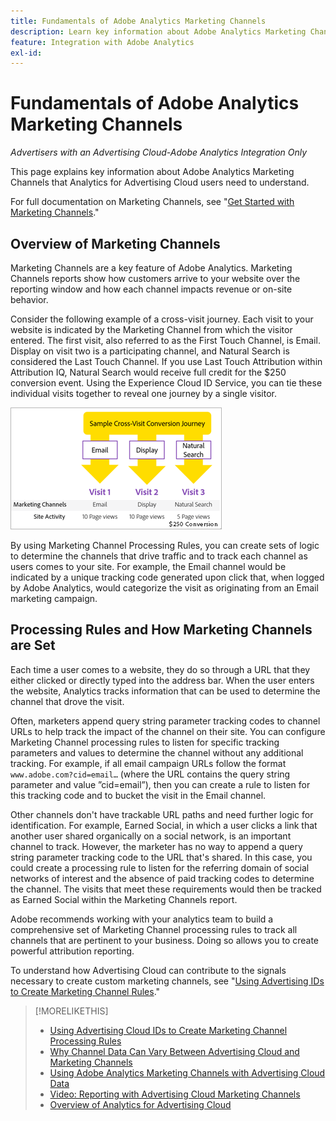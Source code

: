 ```yaml
---
title: Fundamentals of Adobe Analytics Marketing Channels
description: Learn key information about Adobe Analytics Marketing Channels that Analytics for Advertising Cloud users should understand.
feature: Integration with Adobe Analytics
exl-id: 
---
```

# Fundamentals of Adobe Analytics Marketing Channels

*Advertisers with an Advertising Cloud-Adobe Analytics Integration Only*

This page explains key information about Adobe Analytics Marketing Channels that Analytics for Advertising Cloud users need to understand.

For full documentation on Marketing Channels, see "[Get Started with Marketing Channels](https://experienceleague.adobe.com/docs/analytics/components/marketing-channels/c-getting-started-mchannel.html)."

## Overview of Marketing Channels

Marketing Channels are a key feature of Adobe Analytics. Marketing Channels reports show how customers arrive to your website over the reporting window and how each channel impacts revenue or on-site behavior.

Consider the following example of a cross-visit journey. Each visit to your website is indicated by the Marketing Channel from which the visitor entered. The first visit, also referred to as the First Touch Channel, is Email. Display on visit two is a participating channel, and Natural Search is considered the Last Touch Channel. If you use Last Touch Attribution within Attribution IQ, Natural Search would receive full credit for the $250 conversion event. Using the Experience Cloud ID Service, you can tie these individual visits together to reveal one journey by a single visitor.

![Example cross-visit conversion journey in Marketing Channels](/help/integrations/assets/a4adc-mc-sample-journey.png)

By using Marketing Channel Processing Rules, you can create sets of logic to determine the channels that drive traffic and to track each channel as users comes to your site. For example, the Email channel would be indicated by a unique tracking code generated upon click that, when logged by Adobe Analytics, would categorize the visit as originating from an Email marketing campaign.

## Processing Rules and How Marketing Channels are Set

Each time a user comes to a website, they do so through a URL that they either clicked or directly typed into the address bar. When the user enters the website, Analytics tracks information that can be used to determine the channel that drove the visit.

Often, marketers append query string parameter tracking codes to channel URLs to help track the impact of the channel on their site. You can configure Marketing Channel processing rules to listen for specific tracking parameters and values to determine the channel without any additional tracking. For example, if all email campaign URLs follow the format `www.adobe.com?cid=email…` (where the URL contains the query string parameter and value ”cid=email”), then you can create a rule to listen for this tracking code and to bucket the visit in the Email channel.

Other channels don't have trackable URL paths and need further logic for identification. For example, Earned Social, in which a user clicks a link that another user shared organically on a social network, is an important channel to track. However, the marketer has no way to append a query string parameter tracking code to the URL that's shared. In this case, you could create a processing rule to listen for the referring domain of social networks of interest and the absence of paid tracking codes to determine the channel. The visits that meet these requirements would then be tracked as Earned Social within the Marketing Channels report.

Adobe recommends working with your analytics team to build a comprehensive set of Marketing Channel processing rules to track all channels that are pertinent to your business. Doing so allows you to create powerful attribution reporting.

To understand how Advertising Cloud can contribute to the signals necessary to create custom marketing channels, see "[Using Advertising IDs to Create Marketing Channel Rules](mc-ids.md)."

>[!MORELIKETHIS]
>
>* [Using Advertising Cloud IDs to Create Marketing Channel Processing Rules](mc-ids.md)
>* [Why Channel Data Can Vary Between Advertising Cloud and Marketing Channels](mc-data-variances.md)
>* [Using Adobe Analytics Marketing Channels with Advertising Cloud Data](mc-ac-data.md)
>* [Video: Reporting with Advertising Cloud Marketing Channels](https://experienceleague.adobe.com/docs/advertising-cloud-learn/tutorials/analytics/analytics-reporting-a4adc.html)
>* [Overview of Analytics for Advertising Cloud](/help/integrations/analytics/overview.md)
